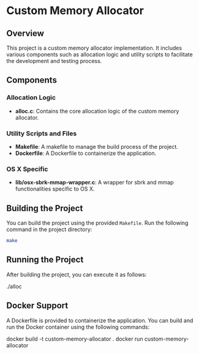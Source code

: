 # Custom Memory Allocator

## Overview

This project is a custom memory allocator implementation. It includes various components such as allocation logic and utility scripts to facilitate the development and testing process.

## Components

### Allocation Logic

- **alloc.c**: Contains the core allocation logic of the custom memory allocator.

### Utility Scripts and Files

- **Makefile**: A makefile to manage the build process of the project.
- **Dockerfile**: A Dockerfile to containerize the application.

### OS X Specific

- **lib/osx-sbrk-mmap-wrapper.c**: A wrapper for sbrk and mmap functionalities specific to OS X.

## Building the Project

You can build the project using the provided `Makefile`. Run the following command in the project directory:

```bash
make
```

## Running the Project

After building the project, you can execute it as follows:

./alloc

## Docker Support

A Dockerfile is provided to containerize the application. You can build and run the Docker container using the following commands:

docker build -t custom-memory-allocator .
docker run custom-memory-allocator